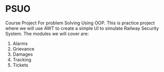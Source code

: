 # PSUO
Course Project For problem Solving Using OOP.
This is practice project where we will use AWT to create a simple UI to simulate Railway Security System.
The modules we will cover are:
1. Alarms
2. Grievance
3. Damages
4. Tracking
5. Tickets

